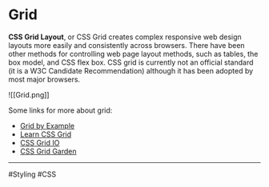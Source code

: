 # Grid
**CSS Grid Layout**, or CSS Grid creates complex responsive web design layouts more easily and consistently across browsers. There have been other methods for controlling web page layout methods, such as tables, the box model, and CSS flex box. CSS grid is currently not an official standard (it is a W3C Candidate Recommendation) although it has been adopted by most major browsers.

![[Grid.png]]

Some links for more about grid:
- [Grid by Example](https://gridbyexample.com)
- [Learn CSS Grid](http://learncssgrid.com)
- [CSS Grid IO](https://cssgrid.io)
- [CSS Grid Garden](http://cssgridgarden.com)




---
#Styling #CSS